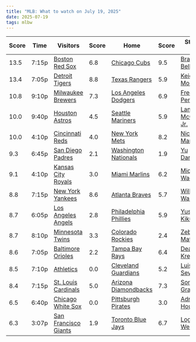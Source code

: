 ```yaml
---
title: "MLB: What to watch on July 19, 2025"
date: 2025-07-19
tags: mlbw
---
```


| Score | Time  | Visitors                                                               | Score | Home                                                                       | Score | Starter (V)                                                   | Score | Starter (H)                                                       | Score |
| ----- | ----- | ---------------------------------------------------------------------- | ----- | -------------------------------------------------------------------------- | ----- | ------------------------------------------------------------- | ----- | ----------------------------------------------------------------- | ----- |
| 13.5  | 7:15p | [Boston Red Sox](https://www.fangraphs.com/teams/red-sox/stats)        | 6.8   | [Chicago Cubs](https://www.fangraphs.com/teams/cubs/stats)                 | 9.5   | [Brayan Bello](https://www.fangraphs.com/search?q=Bello)      | 3.9   | [Shota Imanaga](https://www.fangraphs.com/search?q=Imanaga)       | 6.7   |
| 13.4  | 7:05p | [Detroit Tigers](https://www.fangraphs.com/teams/tigers/stats)         | 8.8   | [Texas Rangers](https://www.fangraphs.com/teams/rangers/stats)             | 5.9   | [Keider Montero](https://www.fangraphs.com/search?q=Montero)  | 6.6   | [Kumar Rocker](https://www.fangraphs.com/search?q=Rocker)         | 5.5   |
| 10.8  | 9:10p | [Milwaukee Brewers](https://www.fangraphs.com/teams/brewers/stats)     | 7.3   | [Los Angeles Dodgers](https://www.fangraphs.com/teams/dodgers/stats)       | 6.9   | [Freddy Peralta](https://www.fangraphs.com/search?q=Peralta)  | 3.7   | [Emmet Sheehan](https://www.fangraphs.com/search?q=Sheehan)       | TBD   |
| 10.0  | 9:40p | [Houston Astros](https://www.fangraphs.com/teams/astros/stats)         | 4.5   | [Seattle Mariners](https://www.fangraphs.com/teams/mariners/stats)         | 5.9   | [Lance McCullers Jr.](https://www.fangraphs.com/search?q=Jr.) | 3.6   | [Logan Evans](https://www.fangraphs.com/search?q=Evans)           | 5.9   |
| 10.0  | 4:10p | [Cincinnati Reds](https://www.fangraphs.com/teams/reds/stats)          | 4.0   | [New York Mets](https://www.fangraphs.com/teams/mets/stats)                | 8.2   | [Nick Martinez](https://www.fangraphs.com/search?q=Martinez)  | 4.9   | [Clay Holmes](https://www.fangraphs.com/search?q=Holmes)          | 3.0   |
| 9.3   | 6:45p | [San Diego Padres](https://www.fangraphs.com/teams/padres/stats)       | 2.1   | [Washington Nationals](https://www.fangraphs.com/teams/nationals/stats)    | 1.9   | [Yu Darvish](https://www.fangraphs.com/search?q=Darvish)      | TBD   | [Mitchell Parker](https://www.fangraphs.com/search?q=Parker)      | 7.3   |
| 9.1   | 4:10p | [Kansas City Royals](https://www.fangraphs.com/teams/royals/stats)     | 3.0   | [Miami Marlins](https://www.fangraphs.com/teams/marlins/stats)             | 6.2   | [Michael Wacha](https://www.fangraphs.com/search?q=Wacha)     | 5.2   | [Cal Quantrill](https://www.fangraphs.com/search?q=Quantrill)     | 3.7   |
| 8.8   | 7:15p | [New York Yankees](https://www.fangraphs.com/teams/yankees/stats)      | 8.6   | [Atlanta Braves](https://www.fangraphs.com/teams/braves/stats)             | 5.7   | [Will Warren](https://www.fangraphs.com/search?q=Warren)      | 1.7   | [Joey Wentz](https://www.fangraphs.com/search?q=Wentz)            | TBD   |
| 8.7   | 6:05p | [Los Angeles Angels](https://www.fangraphs.com/teams/angels/stats)     | 2.8   | [Philadelphia Phillies](https://www.fangraphs.com/teams/phillies/stats)    | 5.9   | [Yusei Kikuchi](https://www.fangraphs.com/search?q=Kikuchi)   | 4.1   | [Taijuan Walker](https://www.fangraphs.com/search?q=Walker)       | 4.7   |
| 8.7   | 8:10p | [Minnesota Twins](https://www.fangraphs.com/teams/twins/stats)         | 3.3   | [Colorado Rockies](https://www.fangraphs.com/teams/rockies/stats)          | 2.4   | [Zebby Matthews](https://www.fangraphs.com/search?q=Matthews) | TBD   | [Antonio Senzatela](https://www.fangraphs.com/search?q=Senzatela) | 5.8   |
| 8.6   | 7:05p | [Baltimore Orioles](https://www.fangraphs.com/teams/orioles/stats)     | 2.2   | [Tampa Bay Rays](https://www.fangraphs.com/teams/rays/stats)               | 6.4   | [Dean Kremer](https://www.fangraphs.com/search?q=Kremer)      | 3.9   | [Zack Littell](https://www.fangraphs.com/search?q=Littell)        | 4.7   |
| 8.5   | 7:10p | [Athletics](https://www.fangraphs.com/teams/athletics/stats)           | 0.0   | [Cleveland Guardians](https://www.fangraphs.com/teams/guardians/stats)     | 5.2   | [Luis Severino](https://www.fangraphs.com/search?q=Severino)  | 5.8   | [Logan Allen](https://www.fangraphs.com/search?q=Allen)           | 6.1   |
| 8.4   | 7:15p | [St. Louis Cardinals](https://www.fangraphs.com/teams/cardinals/stats) | 5.0   | [Arizona Diamondbacks](https://www.fangraphs.com/teams/diamondbacks/stats) | 7.3   | [Sonny Gray](https://www.fangraphs.com/search?q=Gray)         | 0.4   | [Ryne Nelson](https://www.fangraphs.com/search?q=Nelson)          | 3.9   |
| 6.5   | 6:40p | [Chicago White Sox](https://www.fangraphs.com/teams/white-sox/stats)   | 0.0   | [Pittsburgh Pirates](https://www.fangraphs.com/teams/pirates/stats)        | 3.0   | [Adrian Houser](https://www.fangraphs.com/search?q=Houser)    | 3.6   | [Mike Burrows](https://www.fangraphs.com/search?q=Burrows)        | 6.3   |
| 6.3   | 3:07p | [San Francisco Giants](https://www.fangraphs.com/teams/giants/stats)   | 1.9   | [Toronto Blue Jays](https://www.fangraphs.com/teams/blue-jays/stats)       | 6.7   | [Logan Webb](https://www.fangraphs.com/search?q=Webb)         | 1.2   | [Eric Lauer](https://www.fangraphs.com/search?q=Lauer)            | 2.8   |

